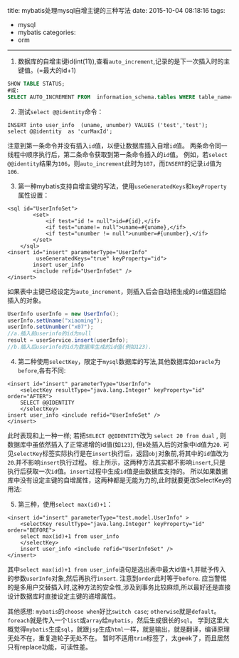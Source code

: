 title: mybatis处理mysql自增主键的三种写法
date: 2015-10-04 08:18:16
tags:
- mysql
- mybatis
categories:
- orm

---


1. 数据库的自增主键id(int(11)),查看`auto_increment`,记录的是下一次插入时的主键值。(=最大的id+1)
```sql
SHOW TABLE STATUS;
#或:
SELECT AUTO_INCREMENT FROM  information_schema.tables WHERE table_name='t_account_0'
```
2. 测试`select @@identity`命令：
```
INSERT into user_info  (uname, unumber) VALUES ('test','test');
select @@identity  as 'curMaxId';
```
注意到第一条命令并没有插入`id`值，以便让数据库插入自增`id`值。
两条命令同一线程中顺序执行后，第二条命令获取到第一条命令插入的`id`值。
例如，若`select @@identity`结果为`106`，则`auto_increment`此时为`107`，而`INSERT`的记录`id`值为`106`.

3. 第一种mybatis支持自增主键的写法，使用`useGeneratedKeys`和`keyProperty`属性设置：
```
<sql id="UserInfoSet">
		<set>
			<if test="id != null">id=#{id},</if>
			<if test="uname!= null">uname=#{uname},</if>
			<if test="unumber != null">unumber=#{unumber},</if>
		</set>
	</sql>
<insert id="insert" parameterType="UserInfo"
		 useGeneratedKeys="true" keyProperty="id">
		insert user_info
		<include refid="UserInfoSet" />
</insert>
```
如果表中主键已经设定为`auto_increment`，则插入后会自动把生成的`id`值返回给插入的对象。
```java
UserInfo userInfo = new UserInfo();
userInfo.setUname("xiaoming"); 
userInfo.setUnumber("x07");
//a.插入前userinfo的id为null
result = userService.insert(userInfo);		
//b.插入后userinfo的id为数据库生成的id值(例如123).
```

4. 第二种使用`selectKey`，限定于`mysql`数据库的写法,其他数据库如`oracle`为`before`,各有不同:
```
<insert id="insert" parameterType="UserInfo">
	<selectKey resultType="java.lang.Integer" keyProperty="id" order="AFTER">
	SELECT @@IDENTITY
    </selectKey>
insert user_info <include refid="UserInfoSet" />
</insert>
```
此时表现和上一种一样;
若把`SELECT @@IDENTITY`改为 `select 20 from dual` , 则数据库中虽依然插入了正常递增的id值(如`123`),
但`b`处插入后的对象中id值为`20`. 可见`selectKey`标签实际执行是在`insert`执行后，返回`obj`对象前,将其中的`id`值改为`20`.并不影响`insert`执行过程。
综上所示，这两种方法其实都不影响`insert`,只是执行后获取一次`id`值。`insert`过程中生成`id`值是由数据库支持的。
所以如果数据库中没有设定主键的自增属性，这两种都是无能为力的,此时就要更改SelectKey的用法:

5. 第三种，使用`select max(id)+1`：
```
<insert id="insert" parameterType="test.model.UserInfo" >
	<selectKey resultType="java.lang.Integer" keyProperty="id" order="BEFORE">
	select max(id)+1 from user_info
	</selectKey>
	insert user_info <include refid="UserInfoSet" />
</insert>
```
其中`select max(id)+1 from user_info`语句是选出表中最大id值+1,并赋予传入的参数`userInfo`对象,然后再执行`insert`.
注意到`order`此时等于`before`. 应当警惕的是多用户交替插入时,这种方法的安全性,涉及到事务比较麻烦,所以最好还是直接设计数据库时直接设定主键的递增属性。

其他感想: 
    `mybatis`的`choose when`好比`switch case`;
`otherwise`就是`default`。`foreach`就是传入一个`list`或`array`给`mybatis`，然后生成很长的`sql`。
    学到这里大概觉得`mybatis`生成`sql`，就跟`jsp`生成`html`一样，就是输出，就是翻译，编译原理无处不在，重复造轮子无处不在。
暂时不适用`trim`标签了，太geek了，而且居然只有replace功能，可读性差。


